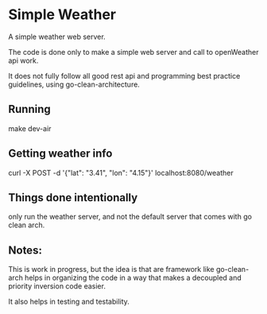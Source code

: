 # Simple Weather

A simple weather web server.

The code is done only to make a simple web server and call to openWeather api work.

It does not fully follow all good rest api and programming best practice guidelines, using go-clean-architecture.

## Running

make dev-air


## Getting weather info

 curl -X POST -d '{"lat": "3.41", "lon": "4.15"}' localhost:8080/weather

 ## Things done intentionally

 only run the weather server, and not the default server that comes with go clean arch.


 ## Notes:

 This is work in progress, but the idea is that are framework like go-clean-arch helps in organizing the code in a way that makes a decoupled and priority inversion code easier.

 It also helps in testing and testability.


